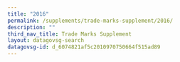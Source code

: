 ```yaml
---
title: "2016"
permalink: /supplements/trade-marks-supplement/2016/
description: ""
third_nav_title: Trade Marks Supplement
layout: datagovsg-search
datagovsg-id: d_6074821af5c2010970750664f515ad89
---
```

